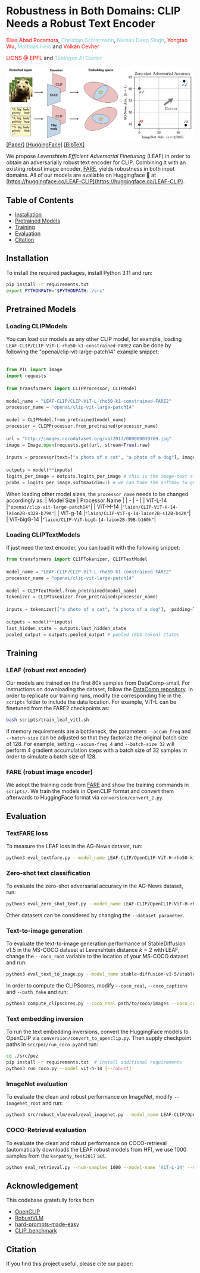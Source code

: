 # Robustness in Both Domains: CLIP Needs a Robust Text Encoder

<span style="color:rgb(255, 0, 0);">Elias Abad Rocamora</span>,  <span style="color:rgb(133 203 210);">Christian Schlarmann</span>, <span style="color:rgb(133 203 210);">Naman Deep Singh</span>, <span style="color:rgb(255, 0, 0);">Yongtao Wu</span>, <span style="color:rgb(133 203 210);">Matthias Hein</span> and <span style="color:rgb(255, 0, 0);">Volkan Cevher</span>

<span style="color:rgb(255, 0, 0);">LIONS @ EPFL</span> and <span style="color:rgb(133 203 210);">Tübingen AI Center</span>

![](assets/teaser.png)
[[Paper]](https://www.arxiv.org/abs/2506.03355) [[HuggingFace]](https://huggingface.co/LEAF-CLIP) [[BibTeX]](#citation) 

We propose _Levenshtein Efficient Adversarial Finetuning_ (LEAF) in order to obtain an adversarially robust text encoder for CLIP. Combining it with an existing robust image encoder, [FARE](https://github.com/chs20/RobustVLM), yields robustness in both input domains.
All of our models are available on Huggingface 🤗 at [https://huggingface.co/LEAF-CLIP](https://huggingface.co/LEAF-CLIP).

## Table of Contents
- [Installation](#installation)
- [Pretrained Models](#pretrained-models)
- [Training](#training)
- [Evaluation](#evaluation)
- [Citation](#citation)

## Installation
To install the required packages, install Python 3.11 and run:
```bash
pip install -r requirements.txt
export PYTHONPATH="$PYTHONPATH:./src"
```

## Pretrained Models
### Loading CLIPModels

You can load our models as any other CLIP model, for example, loading `LEAF-CLIP/CLIP-ViT-L-rho50-k1-constrained-FARE2` can be done by following the "openai/clip-vit-large-patch14" example snippet:

```python

from PIL import Image
import requests

from transformers import CLIPProcessor, CLIPModel

model_name = "LEAF-CLIP/CLIP-ViT-L-rho50-k1-constrained-FARE2"
processor_name = "openai/clip-vit-large-patch14"

model = CLIPModel.from_pretrained(model_name)
processor = CLIPProcessor.from_pretrained(processor_name)

url = "http://images.cocodataset.org/val2017/000000039769.jpg"
image = Image.open(requests.get(url, stream=True).raw)

inputs = processor(text=["a photo of a cat", "a photo of a dog"], images=image, return_tensors="pt", padding=True)

outputs = model(**inputs)
logits_per_image = outputs.logits_per_image # this is the image-text similarity score
probs = logits_per_image.softmax(dim=1) # we can take the softmax to get the label probabilities


```

When loading other model sizes, the `processor_name` needs to be changed accordingly as:
| Model Size | Processor Name |
|     -      |       -        |
| ViT-L-14   |`"openai/clip-vit-large-patch14"`|
| ViT-H-14   |`"laion/CLIP-ViT-H-14-laion2B-s32B-b79K"`|
| ViT-g-14   |`"laion/CLIP-ViT-g-14-laion2B-s12B-b42K"`|
| ViT-bigG-14   |`"laion/CLIP-ViT-bigG-14-laion2B-39B-b160k"`|

### Loading CLIPTextModels

If just need the text encoder, you can load it with the following snippet:

```python
from transformers import CLIPTokenizer, CLIPTextModel

model_name = "LEAF-CLIP/CLIP-ViT-L-rho50-k1-constrained-FARE2"
processor_name = "openai/clip-vit-large-patch14"

model = CLIPTextModel.from_pretrained(model_name)
tokenizer = CLIPTokenizer.from_pretrained(processor_name)

inputs = tokenizer(["a photo of a cat", "a photo of a dog"],  padding=True, return_tensors="pt")

outputs = model(**inputs)
last_hidden_state = outputs.last_hidden_state
pooled_output = outputs.pooled_output # pooled (EOS token) states
```

## Training

### LEAF (robust rext encoder)

Our models are trained on the first 80k samples from DataComp-small. For instructions on downloading the dataset, follow the [DataComp repository](https://github.com/mlfoundations/datacomp). In order to replicate our training runs, modify the corresponding file in the `scripts` folder to include the data location. For example, ViT-L can be finetuned from the FARE2 checkpoints as:

```bash
bash scripts/train_leaf_vitl.sh
```
If memory requirements are a bottleneck, the parameters `--accum-freq` and `--batch-size` can be adjusted so that they factorize the original batch size of 128. For example, setting `--accum-freq 4` and `--batch-size 32` will perform 4 gradient accumulation steps with a batch size of 32 samples in order to simulate a batch size of 128.

### FARE (robust image encoder)
We adopt the training code from [FARE](https://github.com/chs20/RobustVLM) and show the training commands in `scripts/`. 
We train the models in OpenCLIP format and convert them afterwards to HuggingFace format via `conversion/convert_2.py`.


## Evaluation

### TextFARE loss

To measure the LEAF loss in the AG-News dataset, run:

```bash
python3 eval_textfare.py --model_name LEAF-CLIP/OpenCLIP-ViT-H-rho50-k1-constrained-FARE2
```

### Zero-shot text classification

To evaluate the zero-shot adversarial accuracy in the AG-News dataset, run:

```bash
python3 eval_zero_shot_text.py --model_name LEAF-CLIP/OpenCLIP-ViT-H-rho50-k1-constrained-FARE2
```
Other datasets can be considered by changing the `--dataset parameter`.

### Text-to-image generation

To evaluate the text-to-image generation performance of StableDiffusion v1.5 in the MS-COCO dataset at Levenshtein distance $k=2$ with LEAF, change the `--coco_root` variable to the location of your MS-COCO dataset and run:

```bash
python3 eval_text_to_image.py --model_name stable-diffusion-v1-5/stable-diffusion-v1-5 --batch_size 10 --adv --constrain --k 2 --text_encoder_name LEAF-CLIP/CLIP-ViT-L-rho50-k1-constrained-FARE2 --coco_root path/to/coco/root
```
In order to compute the CLIPScores, modify `--coco_real`, `--coco_captions` and `--path_fake` and run:

```bash
python3 compute_clipscores.py --coco_real path/to/coco/images --coco_captions path/to/coco/captions.json --path_fake path/to/generated_images
```

### Text embedding inversion
To run the text embedding inversions, convert the HuggingFace models to OpenCLIP via `conversion/convert_to_openclip.py`. Then supply checkpoint paths in `src/pez/run_coco.py`and run:
```bash
cd ./src/pez
pip install -r requirements.txt  # install additional requirements
python3 run_coco.py --model vit-h-14 [--robust]
```

### ImageNet evaluation
To evaluate the clean and robust performance on ImageNet, modify `--imagenet_root` and run:
```bash
python3 src/robust_vlm/eval/eval_imagenet.py --model_name LEAF-CLIP/OpenCLIP-ViT-H-rho50-k1-constrained-FARE2 --norm linf --eps 2 --imagenet_root path/to/imagenet
```

### COCO-Retrieval evaluation
To evaluate the clean and robust performance on COCO-retrieval (automatically downloads the LEAF robust models from HF), we use 1000 samples from the `karpathy_test2017` set.
```bash
python eval_retrieval.py --num-samples 1000 --model-name 'ViT-L-14' --coco_root path/to/coco/val2017
```


## Acknowledgement
This codebase gratefully forks from 
- [OpenCLIP](https://github.com/mlfoundations/open_clip)
- [RobustVLM](https://github.com/chs20/RobustVLM)
- [hard-prompts-made-easy](https://github.com/YuxinWenRick/hard-prompts-made-easy)
- [CLIP_benchmark](https://github.com/LAION-AI/CLIP_benchmark)

## Citation
If you find this project useful, please cite our paper:
```bibtex
```

